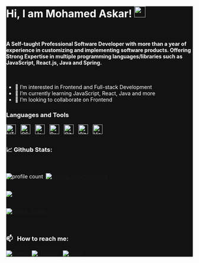<div style="background-color:#121212">
<div style="color:#fff">

# Hi, I am Mohamed Askar! <img src="https://raw.githubusercontent.com/debdutgoswami/debdutgoswami/master/assets/gifs/Hi.gif" width="30px">
  <br>
  
#### A Self-taught Professional Software Developer with more than a year of experience in customizing and implementing software products. Offering Strong Expertise in multiple programming languages/libraries such as JavaScript, React.js, Java and Spring.
  <br>
  
- 👀 I’m interested in Frontend and Full-stack Development
- 🌱 I’m currently learning JavaScript, React, Java and more
- 💞️ I’m looking to collaborate on Frontend 
<!-- - 📫 How to reach me ... -->

<!---
askarthemasss/askarthemasss is a ✨ special ✨ repository because its `README.md` (this file) appears on your GitHub profile.
You can click the Preview link to take a look at your changes.
--->

### Languages and Tools

<img align="left" alt="HTML5" width="26px" src="https://cdn.jsdelivr.net/gh/devicons/devicon/icons/html5/html5-original.svg" style="padding-right:10px;" />
<img align="left" alt="CSS3" width="26px" src="https://cdn.jsdelivr.net/gh/devicons/devicon/icons/css3/css3-original.svg" style="padding-right:10px;" />
<img align="left" alt="JavaScript" width="26px" src="https://cdn.jsdelivr.net/gh/devicons/devicon/icons/javascript/javascript-original.svg" style="padding-right:10px;" />
<img align="left" alt="React" width="26px" src="https://cdn.jsdelivr.net/gh/devicons/devicon/icons/react/react-original.svg" style="padding-right:10px;" />
<img align="left" alt="Git" width="26px" src="https://cdn.jsdelivr.net/gh/devicons/devicon/icons/git/git-original.svg" style="padding-right:10px;" />
<img align="left" alt="GitHub" width="26px" src="https://user-images.githubusercontent.com/3369400/139447912-e0f43f33-6d9f-45f8-be46-2df5bbc91289.png" style="padding-right:10px;" />
<img align="left" alt="Visual Studio Code" width="26px" src="https://cdn.jsdelivr.net/gh/devicons/devicon/icons/vscode/vscode-original.svg" style="padding-right:10px;" />
<br><br>

### 📈 Github Stats:
<!-- <a href="https://github.com/askarthemasss">
<img align="center" src="https://github-readme-stats.vercel.app/api?username=askarthemasss&show_icons=true&include_all_commits=true&theme=vision-friendly-dark&count_private=true">
</a> -->
<br>
  
![profile count](https://komarev.com/ghpvc/?username=askarthemasss&color=red)&nbsp;
[![GitHub askarthemasss](https://img.shields.io/github/followers/askarthemasss?label=follow&style=social)](https://github.com/askarthemasss)&nbsp;
<!-- ![build: passing](https://img.shields.io/badge/build-passing-success) -->

<br>
<a href="https://github.com/remcohalman/github-readme-stats">
<img align="center" src="https://github-readme-stats.anuraghazra1.vercel.app/api/top-langs/?username=askarthemasss&layout=compact&theme=vision-friendly-dark" />
</a>
<br><br>
  
[![GitHub Streak](https://github-readme-streak-stats.herokuapp.com/?user=askarthemasss&theme=dark)](https://git.io/streak-stats)

<br>

### 📫 &nbsp; How to reach me:

<a href="https://twitter.com/askarthemass/"><img alt="Twitter" src="https://img.shields.io/badge/Twitter%20-%230077B5.svg?&style=flat&logo=twitter&logoColor=white"/></a>&nbsp;
<a href="https://www.linkedin.com/in/mohamed-askar-a-9370a1b2/"><img alt="LinkedIn" src="https://img.shields.io/badge/linkedin%20-%230077B5.svg?&style=flat&logo=linkedin&logoColor=white"/></a> &nbsp;
<a href="mailto:mohamedaskar476@gmail.com"><img alt="Gmail" src="https://img.shields.io/badge/Gmail-D14836?style=flat&logo=gmail&logoColor=white" /></a> &nbsp;

</div>
</div>
